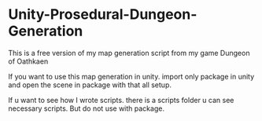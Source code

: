 # Unity-Prosedural-Dungeon-Generation
This is a free version of my map generation script from my game Dungeon of Oathkaen

If you want to use this map generation in unity. import only package in unity and open the scene in package with that all setup.

If u want to see how I wrote scripts. there is a scripts folder u can see necessary scripts. But do not use with package.
